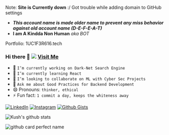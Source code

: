 Note: **Site is Currently down** :/ Got trouble while adding domain to GitHub settings

- **_This account name is made older name to prevent any miss behavior against old account name (D-E-F-E-A-T)_**
- **I am A Kindda Non Human** *aka BOT*

<!-- I like to see what other fellow devs are doing and so I follow each one of you who follows the main account (2nd purpose of this account I suppose)-->

Portfolio: 1UC1F3R616.tech

### Hi there 👋 [![](https://visitor-badge.glitch.me/badge?page_id=1UC1F3R616.1UC1F3R616)]()   [Visit Me](https://github.com/1UC1F3R616)

<!--
**1UC1F3R616/1UC1F3R616**
-->

- 🔭 `I’m currently working on Dark-Net Search Engine`
- 🌱 `I’m currently learning React`
- 👯 `I’m looking to collaborate on ML with Cyber Sec Projects`
- 💬 `Ask me about Good Practices for Backend Development`
- 😄 Pronouns: `thinker, ethical`
- ⚡ Fun fact: `1 commit a day, keeps the whiteness away` <!--Got a new Error... Progress :)-->

[![LinkedIn](https://img.shields.io/static/v1.svg?label=Connect&message=@Kush&color=grey&logo=linkedin&labelColor=0088ff&style=social)](https://www.linkedin.com/in/kush-choudhary-567b38169?lipi=urn%3Ali%3Apage%3Ad_flagship3_profile_view_base_contact_details%3BDYkgbUGhTniMSRqOUkdN3A%3D%3D)
[![Instagram](https://img.shields.io/badge/Instagram-follow-0088ff.svg?logo=instagram&logoColor=white)](https://www.instagram.com/1UC1F3R616/)
[![Github Gists](https://img.shields.io/github/followers/1uc1f3r616?color=0088ff&label=Gists&logoColor=blue&style=social)](https://gist.github.com/1UC1F3R616)

<!-- ![github](https://user-images.githubusercontent.com/41824020/87243616-0302c980-c455-11ea-97cc-599e0dfbd944.png) -->

<!-- GitHub Readme stats -->
<!-- ![Kush's github stats](https://github-readme-stats.vercel.app/api?username=1UC1F3R616&show_icons=true&&hide_border=true) -->

![Kush's github stats](https://github-readme-stats.1uc1f3r616.vercel.app/api?username=1UC1F3R616&show_icons=true&&hide_border=true)

![github card perfect name](https://user-images.githubusercontent.com/41824020/87243649-4cebaf80-c455-11ea-9519-6c30ed822e2d.png)
